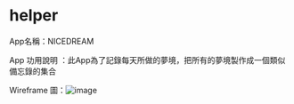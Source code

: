 # helper

App名稱：NICEDREAM
  
  App 功用說明 ：此App為了記錄每天所做的夢境，把所有的夢境製作成一個類似備忘錄的集合
  
  Wireframe 圖：![image]()
